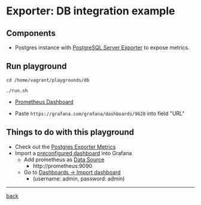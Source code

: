 # Exporter: DB integration example

## Components

* Postgres instance with [PostgreSQL Server Exporter](https://github.com/prometheus-community/postgres_exporter) to expose metrics.

## Run playground

```shell
cd /home/vagrant/playgrounds/db
```

```shell
./run.sh
```

* [Prometheus Dashboard](http://127.0.0.1:9090/graph)

* Paste `https://grafana.com/grafana/dashboards/9628` into field "URL"

## Things to do with this playground
* Check out the [Postgres Exporter Metrics](http://127.0.0.1:9093/metrics)
* Import a [preconfigured dashboard](https://grafana.com/grafana/dashboards/9628 ) into Grafana
  * Add prometheus as [Data Source ](http://127.0.0.1:3000/datasources)
    * http://prometheus:9090
  * Go to [Dashboards -> Import dashboard](http://127.0.0.1:3000/dashboard/import) 
    * (username: admin,  password: admin)

---
[back](../overview.md)
